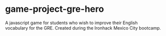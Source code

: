# game-project-gre-hero
A javascript game for students who wish to improve their English vocabulary for the GRE. Created during the Ironhack Mexico City bootcamp.
